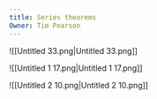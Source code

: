 ```yaml
---
title: Series theorems
Owner: Tim Pearson
---
```

![[Untitled 33.png|Untitled 33.png]]

![[Untitled 1 17.png|Untitled 1 17.png]]

![[Untitled 2 10.png|Untitled 2 10.png]]

